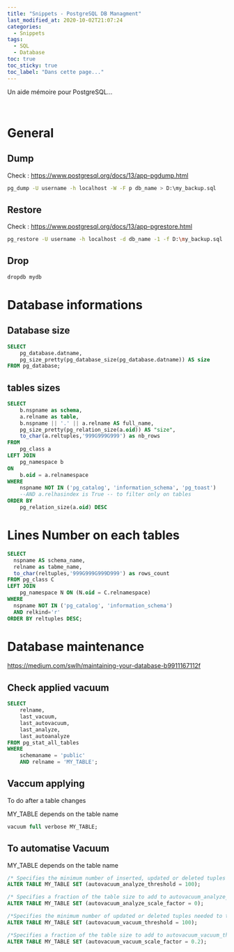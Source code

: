 ```yaml
---
title: "Snippets - PostgreSQL DB Managment"
last_modified_at: 2020-10-02T21:07:24
categories:
  - Snippets
tags:
  - SQL
  - Database
toc: true
toc_sticky: true
toc_label: "Dans cette page..."
---
```



Un aide mémoire pour PostgreSQL...

<figure style="width: 0px; visibility: hidden;" class="">
  <a href="https://www.postgresql.org/media/img/about/press/elephant.png"><img src="https://www.postgresql.org/media/img/about/press/elephant.png"></a>
</figure>

# General

## Dump

Check : https://www.postgresql.org/docs/13/app-pgdump.html

```bash
pg_dump -U username -h localhost -W -F p db_name > D:\my_backup.sql
```


## Restore

Check : https://www.postgresql.org/docs/13/app-pgrestore.html

```bash
pg_restore -U username -h localhost -d db_name -1 -f D:\my_backup.sql
```

## Drop
```bash
dropdb mydb
```


# Database informations

## Database size 
```sql
SELECT
    pg_database.datname,
    pg_size_pretty(pg_database_size(pg_database.datname)) AS size
FROM pg_database;
```

## tables sizes 

```sql
SELECT 
	b.nspname as schema,
	a.relname as table,
	b.nspname || '.' || a.relname AS full_name,
	pg_size_pretty(pg_relation_size(a.oid)) AS "size",
	to_char(a.reltuples,'999G999G999') as nb_rows
FROM 
	pg_class a
LEFT JOIN 
	pg_namespace b 
ON
	b.oid = a.relnamespace
WHERE 
	nspname NOT IN ('pg_catalog', 'information_schema', 'pg_toast')
	--AND a.relhasindex is True -- to filter only on tables
ORDER BY 
	pg_relation_size(a.oid) DESC
```

# Lines Number on each tables

```sql
SELECT 
  nspname AS schema_name,
  relname as tabme_name,
  to_char(reltuples,'999G999G999D999') as rows_count
FROM pg_class C
LEFT JOIN 
    pg_namespace N ON (N.oid = C.relnamespace)
WHERE 
  nspname NOT IN ('pg_catalog', 'information_schema')
  AND relkind='r' 
ORDER BY reltuples DESC;
```

# Database maintenance

https://medium.com/swlh/maintaining-your-database-b9911167112f

## Check applied vacuum
```sql
SELECT 
    relname,
    last_vacuum,
    last_autovacuum,
    last_analyze,
    last_autoanalyze
FROM pg_stat_all_tables
WHERE 
    schemaname = 'public' 
    AND relname = 'MY_TABLE';
```

## Vaccum applying

To do after a table changes

MY_TABLE depends on the table name

```sql
vacuum full verbose MY_TABLE;
```

## To automatise Vacuum

MY_TABLE depends on the table name

```sql
/* Specifies the minimum number of inserted, updated or deleted tuples needed to trigger an ANALYZE in any one table. */
ALTER TABLE MY_TABLE SET (autovacuum_analyze_threshold = 100);

/* Specifies a fraction of the table size to add to autovacuum_analyze_threshold when deciding whether to trigger an ANALYZE. The default is 0.1 (10% of table size).  */ 
ALTER TABLE MY_TABLE SET (autovacuum_analyze_scale_factor = 0);

/*Specifies the minimum number of updated or deleted tuples needed to trigger a VACUUM in any one table. The default is 50 tuples. */
ALTER TABLE MY_TABLE SET (autovacuum_vacuum_threshold = 100);

/*Specifies a fraction of the table size to add to autovacuum_vacuum_threshold when deciding whether to trigger a VACUUM. The default is 0.2 (20% of table size). */
ALTER TABLE MY_TABLE SET (autovacuum_vacuum_scale_factor = 0.2);
```

